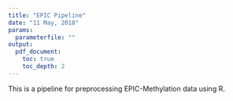 ```yaml
---
title: "EPIC Pipeline"
date: "11 May, 2018"
params:
  parameterfile: ""
output:
  pdf_document:
    toc: true
    toc_depth: 2
---
```



This is a pipeline for preprocessing EPIC-Methylation data using R. 











